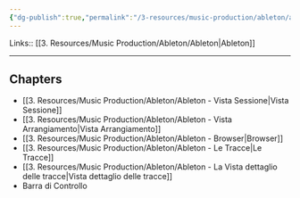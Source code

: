 ```yaml
---
{"dg-publish":true,"permalink":"/3-resources/music-production/ableton/ableton-le-sezioni/","tags":["type/note"]}
---
```


Links:: [[3. Resources/Music Production/Ableton/Ableton\|Ableton]]

---
## Chapters

- [[3. Resources/Music Production/Ableton/Ableton - Vista Sessione\|Vista Sessione]]
- [[3. Resources/Music Production/Ableton/Ableton - Vista Arrangiamento\|Vista Arrangiamento]]
- [[3. Resources/Music Production/Ableton/Ableton - Browser\|Browser]]
- [[3. Resources/Music Production/Ableton/Ableton - Le Tracce\|Le Tracce]]
- [[3. Resources/Music Production/Ableton/Ableton - La Vista dettaglio delle tracce\|Vista dettaglio delle tracce]]
- Barra di Controllo


